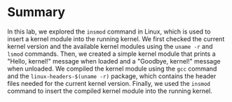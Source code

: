 # Summary

In this lab, we explored the `insmod` command in Linux, which is used to insert a kernel module into the running kernel. We first checked the current kernel version and the available kernel modules using the `uname -r` and `lsmod` commands. Then, we created a simple kernel module that prints a "Hello, kernel!" message when loaded and a "Goodbye, kernel!" message when unloaded. We compiled the kernel module using the `gcc` command and the `linux-headers-$(uname -r)` package, which contains the header files needed for the current kernel version. Finally, we used the `insmod` command to insert the compiled kernel module into the running kernel.
